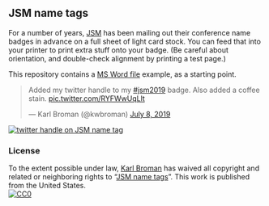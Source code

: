 ## JSM name tags

For a number of years,
[JSM](https://www.amstat.org/ASA/Meetings/Joint-Statistical-Meetings.aspx)
has been mailing out their conference name badges in advance on a full
sheet of light card stock. You can feed that into your printer to
print extra stuff onto your badge. (Be careful about orientation, and
double-check alignment by printing a test page.)

This repository contains a [MS Word file](jsm_name_tags.docx) example,
as a starting point.

<blockquote class="twitter-tweet" data-lang="en"><p lang="en" dir="ltr">Added my twitter handle to my <a href="https://twitter.com/hashtag/jsm2019?src=hash&amp;ref_src=twsrc%5Etfw">#jsm2019</a> badge. Also added a coffee stain. <a href="https://t.co/RYFWwUqLlt">pic.twitter.com/RYFWwUqLlt</a></p>&mdash; Karl Broman (@kwbroman) <a href="https://twitter.com/kwbroman/status/1148283878291005440?ref_src=twsrc%5Etfw">July 8, 2019</a></blockquote>

[![twitter handle on JSM name tag](https://pbs.twimg.com/media/D--GGENXkAIIGmj.jpg)](https://t.co/RYFWwUqLlt)



### License

To the extent possible under law,
[Karl Broman](https://github.com/kbroman)
has waived all copyright and related or neighboring rights to
&ldquo;[JSM name tags](https://github.com/kbroman/jsm_name_tags)&rdquo;.
This work is published from the United States.
<br/>
[![CC0](https://i.creativecommons.org/p/zero/1.0/88x31.png)](https://creativecommons.org/publicdomain/zero/1.0/)
